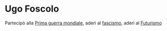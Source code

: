 # Ugo Foscolo
Partecipò alla [Prima guerra mondiale](../eventi/Prima%20guerra%20mondiale.md), aderì al [fascismo](../eventi/fascismo.md), aderì al [Futurismo](../idee/Futurismo.md)